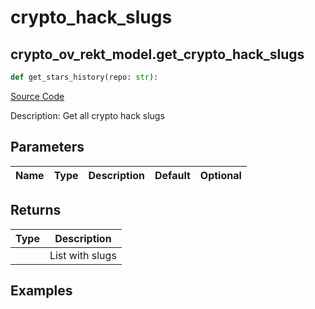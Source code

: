 # crypto_hack_slugs

## crypto_ov_rekt_model.get_crypto_hack_slugs

```python
def get_stars_history(repo: str):
```
[Source Code](https://github.com/OpenBB-finance/OpenBBTerminal/tree/main/openbb_terminal/cryptocurrency/overview/rekt_model.py#L180)

Description: Get all crypto hack slugs

## Parameters

| Name | Type | Description | Default | Optional |
| ---- | ---- | ----------- | ------- | -------- |

## Returns

| Type | Description |
| ---- | ----------- |
|  | List with slugs |

## Examples

